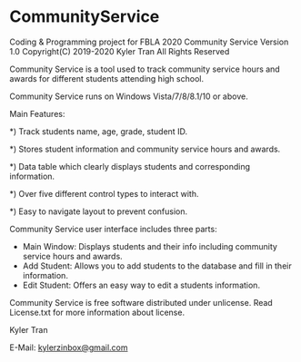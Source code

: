 # CommunityService

Coding &amp; Programming project for FBLA 2020
              Community Service Version 1.0
            Copyright(C) 2019-2020 Kyler Tran
                   All Rights Reserved

Community Service is a tool used to track community service hours and
awards for different students attending high school.

Community Service runs on Windows Vista/7/8/8.1/10 or above.

Main Features:

*) Track students name, age, grade, student ID.

*) Stores student information and community service hours
and awards.

*) Data table which clearly displays students and corresponding information.

*) Over five different control types to interact with.

*) Easy to navigate layout to prevent confusion.

Community Service user interface includes three parts:
* Main Window: Displays students and their info including community service 
hours and awards.
* Add Student: Allows you to add students to the database and
fill in their information.
* Edit Student: Offers an easy way to edit a students information.

Community Service is free software distributed under unlicense. Read
License.txt for more information about license.

Kyler Tran

E-Mail: kylerzinbox@gmail.com
